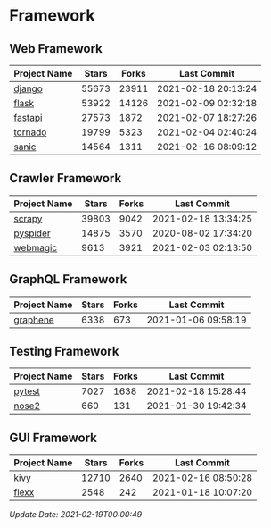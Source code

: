 # Framework

## Web Framework
| Project Name | Stars | Forks | Last Commit |
| ------------ | ----- | ----- | ----------- |
| [django](https://github.com/django/django) | 55673 | 23911 | 2021-02-18 20:13:24 |
| [flask](https://github.com/pallets/flask) | 53922 | 14126 | 2021-02-09 02:32:18 |
| [fastapi](https://github.com/tiangolo/fastapi) | 27573 | 1872 | 2021-02-07 18:27:26 |
| [tornado](https://github.com/tornadoweb/tornado) | 19799 | 5323 | 2021-02-04 02:40:24 |
| [sanic](https://github.com/sanic-org/sanic) | 14564 | 1311 | 2021-02-16 08:09:12 |

## Crawler Framework
| Project Name | Stars | Forks | Last Commit |
| ------------ | ----- | ----- | ----------- |
| [scrapy](https://github.com/scrapy/scrapy) | 39803 | 9042 | 2021-02-18 13:34:25 |
| [pyspider](https://github.com/binux/pyspider) | 14875 | 3570 | 2020-08-02 17:34:20 |
| [webmagic](https://github.com/code4craft/webmagic) | 9613 | 3921 | 2021-02-03 02:13:50 |

## GraphQL Framework
| Project Name | Stars | Forks | Last Commit |
| ------------ | ----- | ----- | ----------- |
| [graphene](https://github.com/graphql-python/graphene) | 6338 | 673 | 2021-01-06 09:58:19 |

## Testing Framework
| Project Name | Stars | Forks | Last Commit |
| ------------ | ----- | ----- | ----------- |
| [pytest](https://github.com/pytest-dev/pytest) | 7027 | 1638 | 2021-02-18 15:28:44 |
| [nose2](https://github.com/nose-devs/nose2) | 660 | 131 | 2021-01-30 19:42:34 |

## GUI Framework
| Project Name | Stars | Forks | Last Commit |
| ------------ | ----- | ----- | ----------- |
| [kivy](https://github.com/kivy/kivy) | 12710 | 2640 | 2021-02-16 08:50:28 |
| [flexx](https://github.com/flexxui/flexx) | 2548 | 242 | 2021-01-18 10:07:20 |

*Update Date: 2021-02-19T00:00:49*